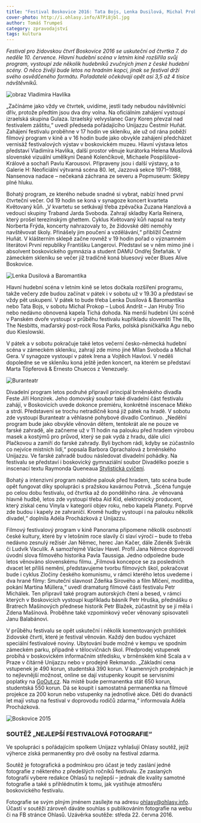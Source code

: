 ```yaml
---
title: "Festival Boskovice 2016: Tata Bojs, Lenka Dusilová, Michal Prokop. A mnoho dalšího ve čtyřdenním programu"
cover-photo: http://i.ohlasy.info/ATPi8jbl.jpg
author: Tomáš Trumpeš
category: zpravodajství
tags: kultura
---
```


*Festival pro židovskou čtvrť Boskovice 2016 se uskuteční od čtvrtka 7. do neděle 10. července. Hlavní hudební scéna v letním kině rozšířila svůj program, vystoupí zde několik hudebníků zvučných jmen z české hudební scény. O něco živěji bude letos na hradním kopci, jinak se festival drží svého osvědčeného formátu. Pořadatelé očekávají opět asi 3,5 až 4 tisíce návštěvníků.*

<img src="http://i.ohlasy.info/ATPi8jb.jpg" alt="obraz Vladimíra Havlíka" class="img-responsive img-popup">

„Začínáme jako vždy ve čtvrtek, uvidíme, jestli tady nebudou návštěvníci dřív, protože předtím jsou dva dny volna. Na oficiálním zahájení vystoupí izraelská skupina Gulaza. Izraelský velvyslanec Gary Koren převzal nad festivalem záštitu,“ uvedl předseda pořádajícího Unijazzu Čestmír Huňát. Zahájení festivalu proběhne v 17 hodin ve skleníku, ale už od rána poběží filmový program v kině a v 16 hodin bude jako obvykle zahájení předcházet vernisáž festivalových výstav v boskovickém muzeu. Hlavní výstava letos představí Vladimíra Havlíka, další prostor věnuje kurátorka Helena Musilová slovenské vizuální umělkyni Deaně Kolenčíkové, Michaele Pospíšilové-Králové a sochaři Pavlu Karousovi. Připraveny jsou i další výstavy, a to Galerie H: Neoficiální výtvarná scéna 80. let, Jazzová sekce 1971–1988, Nansenova nadace – nečekaná záchrana ze severu a Popmuseum: Sklepy plné hluku.

Bohatý program, ze kterého nebude snadné si vybrat, nabízí hned první čtvrteční večer. Od 19 hodin se koná v synagoze koncert kvarteta Květovaný kůň. „V kvartetu se setkávají třeba zpěvačka Zuzana Hanzlová a vedoucí skupiny Traband Jarda Svoboda. Zahrají skladby Karla Reinera, který prošel terezínským ghettem. Cyklus Květovaný kůň napsal na texty Norberta Frýda, koncerty nahrazovaly to, že židovské děti nemohly navštěvovat školy. Přinášely jim poučení a vzdělávání,“ přiblížil Čestmír Huňát. V klášterním sklepě začne rovněž v 19 hodin pořad o významném literátovi První republiky Františku Langerovi. Představí se v něm mimo jiné i absolvent boskovického gymnázia a student DAMU Ondřej Štefaňák. V zámeckém skleníku se večer již tradičně koná bluesový večer Blues Alive Boskovice.

<img src="http://i.ohlasy.info/mKGdjGv.jpg" alt="Lenka Dusilová a Baromantika" class="img-responsive img-popup">

Hlavní hudební scéna v letním kině se letos dočkala rozšíření programu, takže večery zde budou začínat v pátek i v sobotu už v 19.30 a představí se vždy pět uskupení. V pátek to bude třeba Lenka Dusilová & Baromantika nebo Tata Bojs, v sobotu Michal Prokop – Luboš Andršt – Jan Hrubý Trio nebo nedávno obnovená kapela Tichá dohoda. Na menší hudební Uni scéně v Panském dvoře vystoupí v průběhu festivalu kupříkladu slovenští The Ills, The Nesbitts, maďarský post-rock Rosa Parks, polská písničkářka Agu nebo duo Kieslowski.

V pátek a v sobotu pokračuje také letos večerní česko-německá hudební scéna v zámeckém skleníku, zahrají zde mimo jiné Milan Svoboda a Michal Gera. V synagoze vystoupí v pátek Irena a Vojtěch Havlovi. V neděli dopoledne se ve skleníku koná ještě jeden koncert, na kterém se představí Marta Töpferová & Ernesto Chuecos z Venezuely. 

<img src="http://i.ohlasy.info/1Jv4ATv.jpg" alt="Buranteatr" class="img-responsive img-popup">

Divadelní program letos podruhé připravil principál brněnského divadla Feste Jiří Honzírek. Jeho domovský soubor také divadelní část festivalu zahájí, v Boskovicích uvede dokonce premiéru, konkrétně inscenace Mléko a strdí. Představení se trochu netradičně koná již pátek na hradě. V sobotu zde vystoupí Buranteatr a věhlasné pohybové divadlo Continuo. „Nedělní program bude jako obvykle věnován dětem, tentokrát ale ne pouze ve farské zahradě, ale začneme už v 11 hodin na palouku před hradem výrobou masek a kostýmů pro průvod, který se pak vydá z hradu, dále ulicí Plačkovou a zamíří do farské zahrady. Byli bychom rádi, kdyby se zúčastnilo co nejvíce místních lidí,“ popsala Barbora Oprachalová z brněnského Unijazzu. Ve farské zahradě budou následovat divadelní pohádky. Na festivalu se představí i boskovický gymnaziální soubor Divadélko poezie s inscenací textu Raymonda Queneaua [Stylistická cvičení](/clanky/2016/04/slova.html). 

Bohatý a intenzivní program nabídne palouk před hradem, tato scéna bude opět fungovat díky spolupráci s pražskou kavárnou Potrvá. „Scéna funguje po celou dobu festivalu, od čtvrtka až do pondělního rána. Je věnovaná hlavně hudbě, letos zde vystoupí třeba Aid Kid, elektronický producent, který získal cenu Vinyla v kategorii objev roku, nebo kapela Planety. Poprvé zde budou i kapely ze zahraničí. Kromě hudby vystoupí i na palouku několik divadel,“ doplnila Adéla Procházková z Unijazzu.

Filmový festivalový program v kině Panorama připomene několik osobností české kultury, které by v letošním roce slavily či slaví výročí – bude to třeba nedávno zesnulý režisér Jan Němec, herec Jan Kačer, dále Zdeněk Svěrák či Ludvík Vaculík. A samozřejmě Václav Havel. Profil Jana Němce doprovodí úvodní slova filmového historika Pavla Taussiga. Jedno odpoledne bude letos věnováno slovenskému filmu. „Filmová koncepce se za posledních dvacet let příliš nemění, představujeme tvorbu filmových škol, pokračovat bude i cyklus Zločiny českého komunismu, v rámci kterého letos uvedeme i dva hrané filmy: Smuteční slavnost Zdeňka Sirového a film Mlčení, modlitba, pokání Martina Müllera,“ uvedl dramaturg filmové části festivalu Petr Michálek. Ten připravil také program autorských čtení a besed, v rámci kterých v Boskovicích vystoupí kupříkladu básník Petr Hruška, přednášku o Bratrech Mašínových přednese historik Petr Blažek, zúčastnit by se jí měla i Zdena Mašínová. Proběhne také vzpomínkový večer věnovaný spisovateli Janu Balabánovi.

V průběhu festivalu se opět uskuteční i několik komentovaných prohlídek židovské čtvrti, které je festival věnován. Každý den budou vycházet speciální festivalové noviny. Ubytování bude možné v kempu ve spodním zámeckém parku, případně v tělocvičnách škol. Předprodej vstupenek probíhá v boskovickém informačním středisku, v brněnském kině Scala a v Praze v čítárně Unijazzu nebo v prodejně Rekmando. „Základní cena vstupenek je 490 korun, studentská 390 korun. V kamenných prodejnách je to nejlevnější možnost, online se dají vstupenky koupit se servisními poplatky na [GoOut.cz](https://goout.cz/cs/listky/boskovice-2016/xdj/). Na místě bude permanentka stát 650 korun, studentská 550 korun. Dá se koupit i samostatná permanentka na filmové projekce za 200 korun nebo vstupenky na jednotlivé akce. Děti do dvanácti let mají vstup na festival v doprovodu rodičů zdarma,“ informovala Adéla Procházková.

<img src="http://i.ohlasy.info/7Tcu3J4.jpg" alt="Boskovice 2015" class="img-responsive img-popup" data-author="Tomáš Znamenáček">

### SOUTĚŽ „NEJLEPŠÍ FESTIVALOVÁ FOTOGRAFIE“

Ve spolupráci s pořádajícím spolkem Unijazz vyhlašují Ohlasy soutěž, jejíž výherce získá permanentky pro dvě osoby na festival zdarma.

Soutěž je fotografická a podmínkou pro účast je tedy zaslání jedné fotografie z některého z předešlých ročníků festivalu. Ze zaslaných fotografií vybere redakce Ohlasů tu nejlepší – jednak dle kvality samotné fotografie a také s přihlédnutím k tomu, jak vystihuje atmosféru boskovického festivalu.

Fotografie se svým plným jménem zasílejte na adresu <ohlasy@ohlasy.info>. Účastí v soutěži zároveň dáváte souhlas s publikováním fotografie na webu či na FB stránce Ohlasů. Uzávěrka soutěže: středa 22. června 2016.


